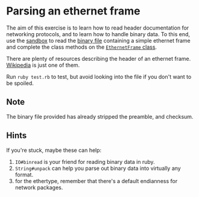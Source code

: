 # Parsing an ethernet frame

The aim of this exercise is to learn how to read header documentation for networking protocols, and to learn how to handle binary data. To this end, use the [sandbox](./sandbox.rb) to read the [binary file](./ethernet_frame.bin) containing a simple ethernet frame and complete the class methods on the [`EthernetFrame` class](./ethernet_frame.rb).

There are plenty of resources describing the header of an ethernet frame. [Wikipedia](https://en.wikipedia.org/wiki/Ethernet_frame) is just one of them.

Run `ruby test.rb` to test, but avoid looking into the file if you don't want to be spoiled.

## Note

The binary file provided has already stripped the preamble, and checksum.

## Hints

If you're stuck, maybe these can help:

1. `IO#binread` is your friend for reading binary data in ruby.
2. `String#unpack` can help you parse out binary data into virtually any format.
3. for the ethertype, remember that there's a default endianness for network packages.
